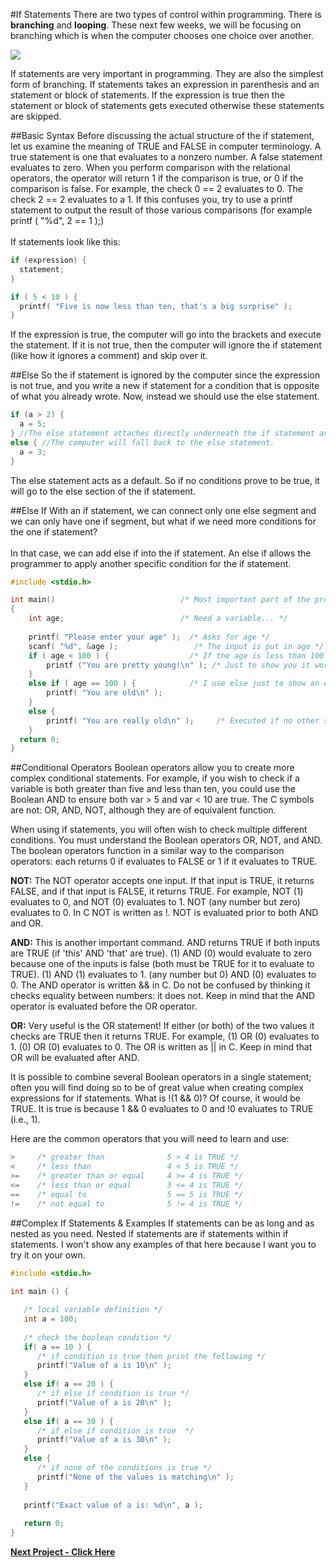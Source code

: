 #If Statements
There are two types of control within programming. There is __branching__ and __looping__. These next few weeks, we will be focusing on branching which is when the computer chooses one choice over another.

<img src = "http://www.tutorialspoint.com/cprogramming/images/if_else_statement.jpg"><br>

If statements are very important in programming. They are also the simplest form of branching. If statements takes an expression in parenthesis and an statement or block of statements. If the expression is true then the statement or block of statements gets executed otherwise these statements are skipped.

##Basic Syntax
Before discussing the actual structure of the if statement, let us examine the meaning of TRUE and FALSE in computer terminology. A true statement is one that evaluates to a nonzero number. A false statement evaluates to zero. When you perform comparison with the relational operators, the operator will return 1 if the comparison is true, or 0 if the comparison is false. For example, the check 0 == 2 evaluates to 0. The check 2 == 2 evaluates to a 1. If this confuses you, try to use a printf statement to output the result of those various comparisons (for example printf ( "%d", 2 == 1 );) 
<br><br>
If statements look like this:
```c
if (expression) {
  statement;
}

if ( 5 < 10 ) {
  printf( "Five is now less than ten, that's a big surprise" );
}
```

If the expression is true, the computer will go into the brackets and execute the statement. If it is not true, then the computer will ignore the if statement (like how it ignores a comment) and skip over it.

##Else
So the if statement is ignored by the computer since the expression is not true, and you write a new if statement for a condition that is opposite of what you already wrote. Now, instead we should use the else statement.
```c
if (a > 2) { 
  a = 5;
} //The else statement attaches directly underneath the if statement and when a is not greater than 2, 
else { //The computer will fall back to the else statement.
  a = 3;
}
```
The else statement acts as a default. So if no conditions prove to be true, it will go to the else section of the if statement.

##Else If
With an if statement, we can connect only one else segment and we can only have one if segment, but what if we need more conditions for the one if statement?<br><br>
In that case, we can add else if into the if statement. An else if allows the programmer to apply another specific condition for the if statement. 
```c
#include <stdio.h>	

int main()                            /* Most important part of the program!  */
{
    int age;                          /* Need a variable... */
  
    printf( "Please enter your age" );  /* Asks for age */
    scanf( "%d", &age );                 /* The input is put in age */
    if ( age < 100 ) {                  /* If the age is less than 100 */
        printf ("You are pretty young!\n" ); /* Just to show you it works... */
    }
    else if ( age == 100 ) {            /* I use else just to show an example */ 
        printf( "You are old\n" );       
    }
    else {
        printf( "You are really old\n" );     /* Executed if no other statement is */
    }
  return 0;
}
```

##Conditional Operators
Boolean operators allow you to create more complex conditional statements. For example, if you wish to check if a variable is both greater than five and less than ten, you could use the Boolean AND to ensure both var > 5 and var < 10 are true. The C symbols are not: OR, AND, NOT, although they are of equivalent function. 

When using if statements, you will often wish to check multiple different conditions. You must understand the Boolean operators OR, NOT, and AND. The boolean operators function in a similar way to the comparison operators: each returns 0 if evaluates to FALSE or 1 if it evaluates to TRUE. 

__NOT:__ The NOT operator accepts one input. If that input is TRUE, it returns FALSE, and if that input is FALSE, it returns TRUE. For example, NOT (1) evaluates to 0, and NOT (0) evaluates to 1. NOT (any number but zero) evaluates to 0. In C NOT is written as !. NOT is evaluated prior to both AND and OR. 

__AND:__ This is another important command. AND returns TRUE if both inputs are TRUE (if 'this' AND 'that' are true). (1) AND (0) would evaluate to zero because one of the inputs is false (both must be TRUE for it to evaluate to TRUE). (1) AND (1) evaluates to 1. (any number but 0) AND (0) evaluates to 0. The AND operator is written && in C. Do not be confused by thinking it checks equality between numbers: it does not. Keep in mind that the AND operator is evaluated before the OR operator. 

__OR:__ Very useful is the OR statement! If either (or both) of the two values it checks are TRUE then it returns TRUE. For example, (1) OR (0) evaluates to 1. (0) OR (0) evaluates to 0. The OR is written as || in C. Keep in mind that OR will be evaluated after AND. 

It is possible to combine several Boolean operators in a single statement; often you will find doing so to be of great value when creating complex expressions for if statements. What is !(1 && 0)? Of course, it would be TRUE. It is true is because 1 && 0 evaluates to 0 and !0 evaluates to TRUE (i.e., 1). 

Here are the common operators that you will need to learn and use:
```c
>     /* greater than              5 > 4 is TRUE */
<     /* less than                 4 < 5 is TRUE */
>=    /* greater than or equal     4 >= 4 is TRUE */
<=    /* less than or equal        3 <= 4 is TRUE */
==    /* equal to                  5 == 5 is TRUE */
!=    /* not equal to              5 != 4 is TRUE */
```

##Complex If Statements & Examples
If statements can be as long and as nested as you need. Nested if statements are if statements within if statements. I won't show any examples of that here because I want you to try it on your own.

```c
#include <stdio.h>
 
int main () {

   /* local variable definition */
   int a = 100;
 
   /* check the boolean condition */
   if( a == 10 ) {
      /* if condition is true then print the following */
      printf("Value of a is 10\n" );
   }
   else if( a == 20 ) {
      /* if else if condition is true */
      printf("Value of a is 20\n" );
   }
   else if( a == 30 ) {
      /* if else if condition is true  */
      printf("Value of a is 30\n" );
   }
   else {
      /* if none of the conditions is true */
      printf("None of the values is matching\n" );
   }
   
   printf("Exact value of a is: %d\n", a );
 
   return 0;
}
```

__[Next Project - Click Here](https://github.com/burnabysouthprogramming/Lessons/blob/master/4c.%20Mini-Project%20-%20Quiz.md)__
